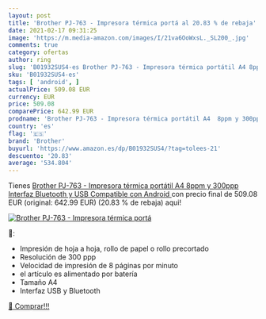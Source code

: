 ```yaml
---
layout: post
title: 'Brother PJ-763 - Impresora térmica portá al 20.83 % de rebaja'
date: 2021-02-17 09:31:25
image: 'https://m.media-amazon.com/images/I/21va6OoWxsL._SL200_.jpg'
comments: true
category: ofertas
author: ring
slug: 'B01932SUS4-es Brother PJ-763 - Impresora térmica portátil A4 8ppm y...'
sku: 'B01932SUS4-es'
tags: [ 'android', ]
actualPrice: 509.08 EUR
currency: EUR
price: 509.08
comparePrice: 642.99 EUR
prodname: 'Brother PJ-763 - Impresora térmica portátil A4  8ppm y 300ppp  Interfaz Bluetooth y USB  Compatible con Android '
country: 'es'
flag: '🇪🇸'
brand: 'Brother'
buyurl: 'https://www.amazon.es/dp/B01932SUS4/?tag=tolees-21'
descuento: '20.83'
average: '534.804'
---
```


Tienes [Brother PJ-763 - Impresora térmica portátil A4  8ppm y 300ppp  Interfaz Bluetooth y USB  Compatible con Android ](https://www.amazon.es/dp/B01932SUS4/?tag=tolees-21) con precio final de  509.08 EUR (original: 642.99 EUR) (20.83 %  de rebaja) aqui!

[![Brother PJ-763 - Impresora térmica portá](https://m.media-amazon.com/images/I/21va6OoWxsL._SL200_.jpg)](https://www.amazon.es/dp/B01932SUS4/?tag=tolees-21)

🔎:

- Impresión de hoja a hoja, rollo de papel o rollo precortado
- Resolución de 300 ppp
- Velocidad de impresión de 8 páginas por minuto
- el artículo es alimentado por batería
- Tamaño A4
- Interfaz USB y Bluetooth

[🛒 Comprar!!!](https://www.amazon.es/dp/B01932SUS4/?tag=tolees-21)
